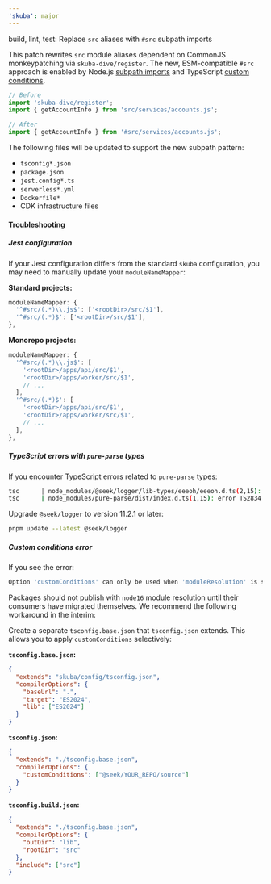 ```yaml
---
'skuba': major
---
```


build, lint, test: Replace `src` aliases with `#src` subpath imports

This patch rewrites `src` module aliases dependent on CommonJS monkeypatching via `skuba-dive/register`. The new, ESM-compatible `#src` approach is enabled by Node.js [subpath imports](https://nodejs.org/api/packages.html#subpath-imports) and TypeScript [custom conditions](https://www.typescriptlang.org/tsconfig/#customConditions).

```typescript
// Before
import 'skuba-dive/register';
import { getAccountInfo } from 'src/services/accounts.js';

// After
import { getAccountInfo } from '#src/services/accounts.js';
```

The following files will be updated to support the new subpath pattern:

- `tsconfig*.json`
- `package.json`
- `jest.config*.ts`
- `serverless*.yml`
- `Dockerfile*`
- CDK infrastructure files

#### Troubleshooting

##### Jest configuration

If your Jest configuration differs from the standard `skuba` configuration, you may need to manually update your `moduleNameMapper`:

**Standard projects:**

```typescript
moduleNameMapper: {
  '^#src/(.*)\\.js$': ['<rootDir>/src/$1'],
  '^#src/(.*)$': ['<rootDir>/src/$1'],
},
```

**Monorepo projects:**

```typescript
moduleNameMapper: {
  '^#src/(.*)\\.js$': [
    '<rootDir>/apps/api/src/$1',
    '<rootDir>/apps/worker/src/$1',
    // ...
  ],
  '^#src/(.*)$': [
    '<rootDir>/apps/api/src/$1',
    '<rootDir>/apps/worker/src/$1',
    // ...
  ],
},
```

##### TypeScript errors with `pure-parse` types

If you encounter TypeScript errors related to `pure-parse` types:

```bash
tsc      │ node_modules/@seek/logger/lib-types/eeeoh/eeeoh.d.ts(2,15): error TS2305: Module '"pure-parse"' has no exported member 'Infer'.
tsc      | node_modules/pure-parse/dist/index.d.ts(1,15): error TS2834: Relative import paths need explicit file extensions in ECMAScript imports when '--moduleResolution' is 'node16' or 'nodenext'. Consider adding an extension to the import path.
```

Upgrade `@seek/logger` to version 11.2.1 or later:

```bash
pnpm update --latest @seek/logger
```

##### Custom conditions error

If you see the error:

```bash
Option 'customConditions' can only be used when 'moduleResolution' is set to 'node16', 'nodenext', or 'bundler'
```

Packages should not publish with `node16` module resolution until their consumers have migrated themselves. We recommend the following workaround in the interim:

Create a separate `tsconfig.base.json` that `tsconfig.json` extends. This allows you to apply `customConditions` selectively:

**`tsconfig.base.json`:**

```json
{
  "extends": "skuba/config/tsconfig.json",
  "compilerOptions": {
    "baseUrl": ".",
    "target": "ES2024",
    "lib": ["ES2024"]
  }
}
```

**`tsconfig.json`:**

```json
{
  "extends": "./tsconfig.base.json",
  "compilerOptions": {
    "customConditions": ["@seek/YOUR_REPO/source"]
  }
}
```

**`tsconfig.build.json`:**

```json
{
  "extends": "./tsconfig.base.json",
  "compilerOptions": {
    "outDir": "lib",
    "rootDir": "src"
  },
  "include": ["src"]
}
```
